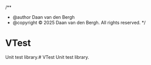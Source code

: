 /**
 * @author Daan van den Bergh
 * @copyright © 2025 Daan van den Bergh. All rights reserved.
 */
# VTest
Unit test library.# VTest
Unit test library.